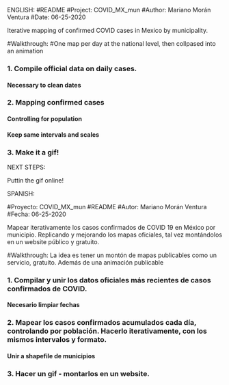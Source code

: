 ENGLISH:
#README
#Project: COVID_MX_mun
#Author: Mariano Morán Ventura
#Date: 06-25-2020

Iterative mapping of confirmed COVID cases in Mexico by municipality.

#Walkthrough:
#One map per day at the national level, then collpased into an animation
### 1. Compile official data on daily cases.
  #### Necessary to clean dates
### 2. Mapping confirmed cases
  #### Controlling for population
  #### Keep same intervals and scales
### 3. Make it a gif!

NEXT STEPS:

Puttin the gif online!


SPANISH:

#Proyecto: COVID_MX_mun
#README
#Autor: Mariano Morán Ventura
#Fecha: 06-25-2020

Mapear iterativamente los casos confirmados de COVID 19 en México por municipio. Replicando y mejorando los mapas oficiales, tal vez montándolos en un website público y gratuito.

#Walkthrough: La idea es tener un montón de mapas publicables como un servicio, gratuito. Además de una animación publicable
### 1. Compilar y unir los datos oficiales más recientes de casos confirmados de COVID.
  #### Necesario limpiar fechas
### 2. Mapear los casos confirmados acumulados cada día, controlando por población. Hacerlo iterativamente, con los mismos intervalos y formato.
  #### Unir a shapefile de municipios
### 3. Hacer un gif - montarlos en un website.

